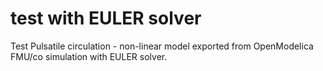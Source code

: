 # test with EULER solver

Test Pulsatile circulation - non-linear model exported from OpenModelica FMU/co simulation with EULER solver.


<bdl-fmi id="idfmi" mode="continuous" src="PulsatileCirculationEuler.js" fminame="PulsatileCirculationEuler" 
fmifunctionprefixname="Physiolibrary_Hydraulic_Examples_Fernandez2013_PulsatileCirculation" tolerance="0.000001" starttime="0" fstepsize="0.01" fpslimit="60" guid="{087caa4b-1f25-49f6-ba8b-0e9065909e6f}" valuereferences="0,43,37" valuelabels="aorta.volume,aorta.q_in.pressure,aorta.q_in.q" inputs="id1,144,1,60,f" inputlabels="heartRate.k" debug="1"></bdl-fmi>



<bdl-chartjs-time width="600" height="200" fromid="idfmi" labels="aorta volume" initialdata="" refindex="0" refvalues="1"></bdl-chartjs-time>
<bdl-chartjs-time width="600" height="200" fromid="idfmi" labels="aorta pressure" initialdata="" refindex="1" refvalues="1"></bdl-chartjs-time>
<bdl-chartjs-time width="600" height="200" fromid="idfmi" labels="aorta q" initialdata="" refindex="2" refvalues="1"></bdl-chartjs-time>

<bdl-range id="id1" title="heart rate" min="10" max="180" default="60" step="1"></bdl-range>
